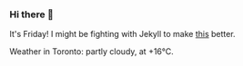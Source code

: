 ### Hi there :wave:

It's Friday! I might be fighting with Jekyll to make [this](https://swissclubto.github.io) better.

Weather in Toronto: partly cloudy, at +16°C.
